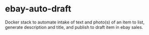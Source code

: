 # ebay-auto-draft
Docker stack to automate intake of text and photo(s) of an item to list, generate description and title, and publish to draft item in ebay sales.

